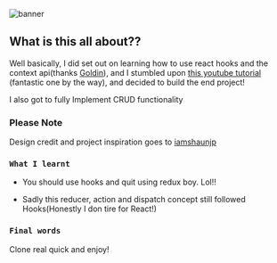 
![banner](https://res.cloudinary.com/tegaguru/image/upload/v1581288153/github/book-todo_tg5836.png)


## What is this all about??

Well basically, I did set out on learning how to use react hooks and the context api(thanks [Goldin](https://twitter.com/gold_olar)), and I stumbled upon [this youtube tutorial](https://www.youtube.com/watch?v=6RhOzQciVwI&list=PL4cUxeGkcC9hNokByJilPg5g9m2APUePI) (fantastic one by the way), and decided to build the end project!<br />

I also got to fully Implement CRUD functionality

### Please Note

Design credit and project inspiration goes to [iamshaunjp](https://github.com/iamshaunjp)<br />

### `What I learnt`

* You should use hooks and quit using redux boy. Lol!!<br/>

* Sadly this reducer, action and dispatch concept still followed Hooks(Honestly I don tire for React!) 

### `Final words`

Clone real quick and enjoy!<br />




